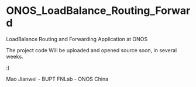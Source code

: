 # ONOS_LoadBalance_Routing_Forward
LoadBalance Routing and Forwarding Application at ONOS

The project code Will be uploaded and opened source soon, in several weeks.

:)

Mao Jianwei - BUPT FNLab - ONOS China

